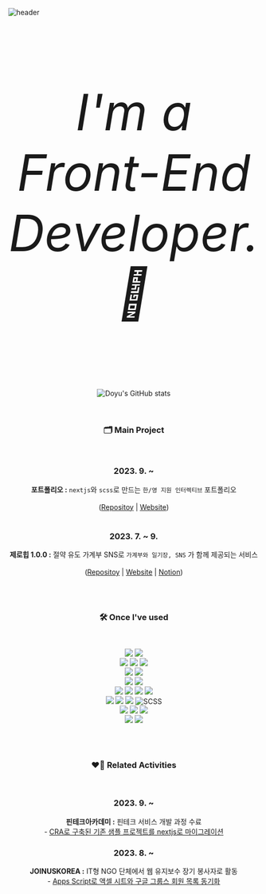 
![header](https://capsule-render.vercel.app/api?type=waving&color=timeGradient&text=Code+Crafters+of+Dreams+%E2%9C%A8&animation=twinkling&fontSize=35&fontAlignY=40&fontAlign=70&height=222)

<br />

<div align="center">
<p style="font-family='Inconsolata'; font-size: 100px;"><em>I'm a Front-End Developer. 🌱</em></p><br />
  
![Doyu's GitHub stats](https://github-readme-stats.vercel.app/api?username=Doyu-Lee&show_icons=false&custom_title=👀+Doyu's+GitHub+Stats&bg_color=30,92a8d1,f7cac9&title_color=fff&text_color=fff)<br>

</div><br />

<div align="center">
<h3> 🗂 Main Project </h3>
<br />
<p>

### 2023. 9. ~
   <strong>포트폴리오 :</strong> `nextjs`와 `scss`로 만드는 `한/영 지원 인터렉티브` 포트폴리오 <br /><br />
   ([Repositoy](https://github.com/Doyu-Lee/portfolio_doyu) | [Website](https://portfolio-doyu.vercel.app/))
   <br /><br />
### 2023. 7. ~ 9.
   <strong>제로힙 1.0.0 :</strong> 절약 유도 가계부 SNS로   `가계부와 일기장, SNS` 가 함께 제공되는 서비스 <br /><br />
   ([Repositoy](https://github.com/codestates-seb/seb44_main_016) | [Website](https://zerohip.com) | [Notion](https://valuable-trawler-3af.notion.site/913728ad13d14974bd766d780632aedc?pvs=4))

</p></div><br /><br />

<div align="center">
<h3> 🛠 Once I've used </h3>
<br />
<p>
<img src="https://img.shields.io/badge/TypeScript-%23007ACC?style=plastic&logo=typescript&logoColor=white"> 
<img src="https://img.shields.io/badge/JavaScript-%23F7DF1E?style=plastic&logo=javascript&logoColor=black"> <br />

<img src="https://img.shields.io/badge/React-%2320232a?style=plastic&logo=react&logoColor=%2361DAFB"> 
<img src="https://img.shields.io/badge/Next.js-%23000000?style=plastic&logo=next.js&logoColor=white">
<img src="https://img.shields.io/badge/Gatsby-%23663399?style=plastic&logo=gatsby&logoColor=white"> <br />

<img src="https://img.shields.io/badge/Axios-%2323F?style=plastic&logo=axios&logoColor=white"> 
<img src="https://img.shields.io/badge/Apollo-%23344CB9?style=plastic&logo=apollo-graphql&logoColor=white"> <br /> 

<img src="https://img.shields.io/badge/REST_API-%2300BFFF?style=plastic&logo=rest-api&logoColor=white"> 
<img src="https://img.shields.io/badge/GraphQL-%23E10098?style=plastic&logo=graphql&logoColor=white"> <br />

<img src="https://img.shields.io/badge/Tanstack_Query-%231a1a1a?style=plastic&logoColor=white"> 
<img src="https://img.shields.io/badge/Recoil-%231a1a1a?style=plastic&logoColor=white"> 
<img src="https://img.shields.io/badge/Redux_Toolkit-%2300BFFF?style=plastic&logo=redux&logoColor=white"> 
<img src="https://img.shields.io/badge/Redux-%23764ABC?style=plastic&logo=redux&logoColor=white"> <br />

<img src="https://img.shields.io/badge/Emotion-%23DB7093?style=plastic&logo=emotion&logoColor=white"> 
<img src="https://img.shields.io/badge/Tailwind_CSS-%231a202c?style=plastic&logo=tailwind-css&logoColor=white"> 
<img src="https://img.shields.io/badge/Styled_Components-%23DB7093?style=plastic&logo=styled-components&logoColor=white"> 
<img src="https://img.shields.io/badge/SCSS-%23CC6699?style=plastic&logo=sass&logoColor=white" alt="SCSS"> <br />

<img src="https://img.shields.io/badge/Node.js-%23339933?style=plastic&logo=node.js&logoColor=white"> 
<img src="https://img.shields.io/badge/Express.js-%23000000?style=plastic&logo=express&logoColor=white">  
<img src="https://img.shields.io/badge/Postman-FF6C37?style=plastic&logo=Postman&logoColor=white"> <br />

<img src="https://img.shields.io/badge/Git-F05032?style=plastic&logo=git&logoColor=white">
<img src="https://img.shields.io/badge/GitHub-181717?style=plastic&logo=github&logoColor=white"> <br />

</p></div><br /><br />

<div align="center">
<h3> ❤️‍🔥 Related Activities </h3>
<br />
<p>

### 2023. 9. ~

  <strong>핀테크아카데미 :</strong> 핀테크 서비스 개발 과정 수료 <br />
  <span align="center"> - [CRA로 구축된 기존 샘플 프로젝트를 nextjs로 마이그레이션](https://github.com/Doyu-Lee/open-bank/tree/open-bank) <span>

  
### 2023. 8. ~

  <strong>JOINUSKOREA :</strong> IT형 NGO 단체에서 웹 유지보수 장기 봉사자로 활동 <br />
  <span align="center"> - [Apps Script로 액셀 시트와 구글 그룹스 회원 목록 동기화](https://doyu-l.tistory.com/639)<span>


</p></div><br /><br />





